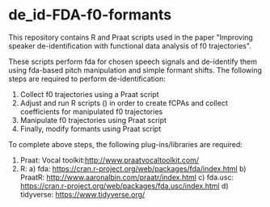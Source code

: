 # de_id-FDA-f0-formants
This repository contains R and Praat scripts used in the paper "Improving speaker de-identification with functional data analysis of f0 trajectories".

These scripts perform fda for chosen speech signals and de-identify them using fda-based pitch manipulation and simple formant shifts. The following steps are required to perform de-identification:

1) Collect f0 trajectories using a Praat script
2) Adjust and run R scripts () in order to create fCPAs and collect coefficients for manipulated f0 trajectories
3) Manipulate f0 trajectories using Praat script
4) Finally, modify formants using Praat script


To complete above steps, the following plug-ins/libraries are required:

1) Praat: Vocal toolkit:http://www.praatvocaltoolkit.com/
2) R: a) fda: https://cran.r-project.org/web/packages/fda/index.html
      b) PraatR: http://www.aaronalbin.com/praatr/index.html
      c) fda.usc: https://cran.r-project.org/web/packages/fda.usc/index.html
      d) tidyverse: https://www.tidyverse.org/
